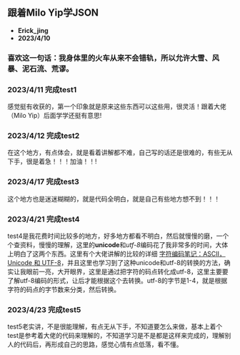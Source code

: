 ## 跟着**Milo Yip**学JSON
- **Erick_jing**
- **2023/4/10**

### 喜欢这一句话：我身体里的火车从来不会错轨，所以允许大雪、风暴、泥石流、荒谬。

### 2023/4/11 完成test1  

感觉挺有收获的，第一个印象就是原来这些东西可以这些用，很灵活！跟着大佬（Milo Yip）后面学学还挺有意思!  

### 2023/4/12 完成test2  

在这个地方，有点体会，就是看着讲解都不难，自己写的话还是很难的，有些无从下手，很是着急！！！加油！！!  

### 2023/4/17 完成test3  

这个地方也是迷迷糊糊的，就是代码全明白，就是自己有些地方想不到！！！  

### 2023/4/21 完成test4

test4是我花费时间比较多的地方，好多地方都看不明白，然后就慢慢的磨，一个个查资料，慢慢的理解，这里的**unicode**和*utf-8*编码花了我非常多的时间，大体上明白了这两个东西。这里有个大佬讲解的比较的详细 [字符编码笔记：ASCII，Unicode 和 UTF-8](https://www.ruanyifeng.com/blog/2007/10/ascii_unicode_and_utf-8.html)，并且这里也学习到了这种unicode和utf-8的转换的方法，确实让我眼前一亮，大开眼界，这里是通过把字符的码点转化成utf-8，这里主要要了解utf-8编码的形式，让后才能根据这个去转换。utf-8的字节是1-4，就是根据字符的码点的字节数来分类，然后转换。

### 2023/4/23 完成test5

test5老实讲，不是很能理解，有点无从下手，不知道要怎么来做，基本上着个test是参考着大佬的代码来理解的，不知道学习是不是都是这样来完成的，理解别人的代码后，再形成自己的思路，感觉心情有点低落，看不懂。

